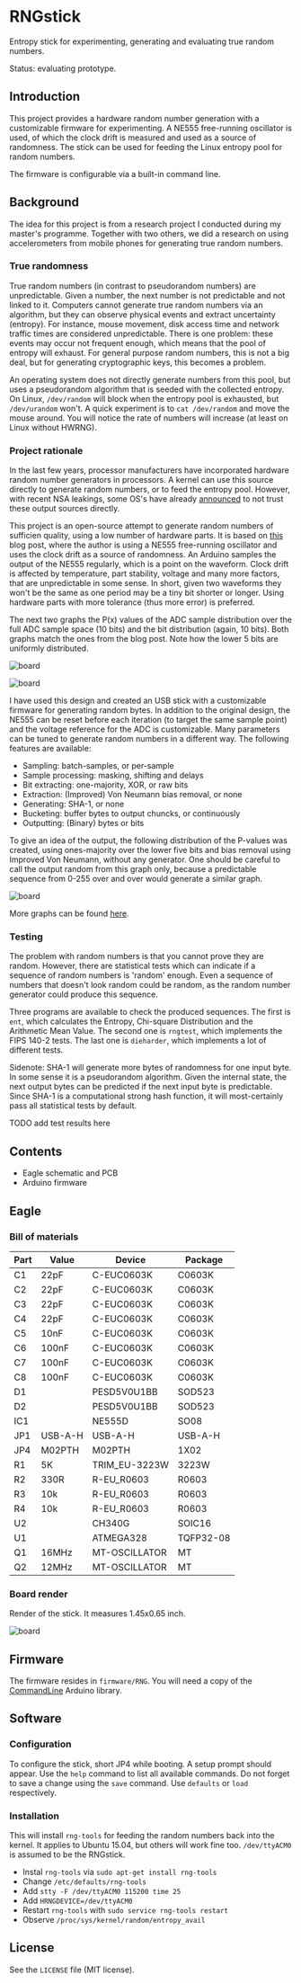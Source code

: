 # RNGstick
Entropy stick for experimenting, generating and evaluating true random numbers.

Status: evaluating prototype.

## Introduction
This project provides a hardware random number generation with a customizable firmware for experimenting. A NE555 free-running oscillator is used, of which the clock drift is measured and used as a source of randomness. The stick can be used for feeding the Linux entropy pool for random numbers.

The firmware is configurable via a built-in command line.

## Background
The idea for this project is from a research project I conducted during my master's programme. Together with two others, we did a research on using accelerometers from mobile phones for generating true random numbers.

### True randomness
True random numbers (in contrast to pseudorandom numbers) are unpredictable. Given a number, the next number is not predictable and not linked to it. Computers cannot generate true random numbers via an algorithm, but they can observe physical events and extract uncertainty (entropy). For instance, mouse movement, disk access time and network traffic times are considered unpredictable. There is one problem: these events may occur not frequent enough, which means that the pool of entropy will exhaust. For general purpose random numbers, this is not a big deal, but for generating cryptographic keys, this becomes a problem.

An operating system does not directly generate numbers from this pool, but uses a pseudorandom algorithm that is seeded with the collected entropy. On Linux, `/dev/random` will block when the entropy pool is exhausted, but `/dev/urandom` won't. A quick experiment is to `cat /dev/random` and move the mouse around. You will notice the rate of numbers will increase (at least on Linux without HWRNG).

### Project rationale
In the last few years, processor manufacturers have incorporated hardware random number generators in processors. A kernel can use this source directly to generate random numbers, or to feed the entropy pool. However, with recent NSA leakings, some OS's have already [announced](http://www.theregister.co.uk/2013/12/09/freebsd_abandoning_hardware_randomness/) to not trust these output sources directly.

This project is an open-source attempt to generate random numbers of sufficien quality, using a low number of hardware parts. It is based on [this](http://1474orchard.ca/projects/?x=entry:entry120926-185104) blog post, where the author is using a NE555 free-running oscillator and uses the clock drift as a source of randomness. An Arduino samples the output of the NE555 regularly, which is a point on the waveform. Clock drift is affected by temperature, part stability, voltage and many more factors, that are unpredictable in some sense. In short, given two waveforms they won't be the same as one period may be a tiny bit shorter or longer. Using hardware parts with more tolerance (thus more error) is preferred.

The next two graphs the P(x) values of the ADC sample distribution over the full ADC sample space (10 bits) and the bit distribution (again, 10 bits). Both graphs match the ones from the blog post. Note how the lower 5 bits are uniformly distributed.

![board](https://raw.github.com/basilfx/RNGstick/master/docs/adc_10bit.png)

![board](https://raw.github.com/basilfx/RNGstick/master/docs/bit_distribution.png)

I have used this design and created an USB stick with a customizable firmware for generating random bytes. In addition to the original design, the NE555 can be reset before each iteration (to target the same sample point) and the voltage reference for the ADC is customizable. Many parameters can be tuned to generate random numbers in a different way. The following features are available:

* Sampling: batch-samples, or per-sample
* Sample processing: masking, shifting and delays
* Bit extracting: one-majority, XOR, or raw bits
* Extraction: (Improved) Von Neumann bias removal, or none
* Generating: SHA-1, or none
* Bucketing: buffer bytes to output chuncks, or continuously
* Outputting: (Binary) bytes or bits

To give an idea of the output, the following distribution of the P-values was created, using ones-majority over the lower five bits and bias removal using Improved Von Neumann, without any generator. One should be careful to call the output random from this graph only, because a predictable sequence from 0-255 over and over would generate a similar graph.

![board](https://raw.github.com/basilfx/RNGstick/master/docs/rng_out.png)

More graphs can be found [here](https://github.com/basilfx/RNGstick/blob/master/docs/Graphs.md).

### Testing
The problem with random numbers is that you cannot prove they are random. However, there are statistical tests which can indicate if a sequence of random numbers is 'random' enough. Even a sequence of numbers that doesn't look random could be random, as the random number generator could produce this sequence.

Three programs are available to check the produced sequences. The first is `ent`, which calculates the Entropy, Chi-square Distribution and the Arithmetic Mean Value. The second one is `rngtest`, which implements the FIPS 140-2 tests. The last one is `dieharder`, which implements a lot of different tests.

Sidenote: SHA-1 will generate more bytes of randomness for one input byte. In some sense it is a pseudorandom algorithm. Given the internal state, the next output bytes can be predicted if the next input byte is predictable. Since SHA-1 is a computational strong hash function, it will most-certainly pass all statistical tests by default.

TODO add test results here

## Contents
* Eagle schematic and PCB
* Arduino firmware

## Eagle

### Bill of materials
| Part      | Value         | Device                    | Package         |
|-----------|---------------|---------------------------|-----------------|
|   C1      |   22pF        |   C-EUC0603K              |   C0603K        |
|   C2      |   22pF        |   C-EUC0603K              |   C0603K        |
|   C3      |   22pF        |   C-EUC0603K              |   C0603K        |
|   C4      |   22pF        |   C-EUC0603K              |   C0603K        |
|   C5      |   10nF        |   C-EUC0603K              |   C0603K        |
|   C6      |   100nF       |   C-EUC0603K              |   C0603K        |
|   C7      |   100nF       |   C-EUC0603K              |   C0603K        |
|   C8      |   100nF       |   C-EUC0603K              |   C0603K        |
|   D1      |               |   PESD5V0U1BB             |   SOD523        |
|   D2      |               |   PESD5V0U1BB             |   SOD523        |
|   IC1     |               |   NE555D                  |   SO08          |
|   JP1     |   USB-A-H     |   USB-A-H                 |   USB-A-H       |
|   JP4     |   M02PTH      |   M02PTH                  |   1X02          |
|   R1      |   5K          |   TRIM_EU-3223W           |   3223W         |
|   R2      |   330R        |   R-EU_R0603              |   R0603         |
|   R3      |   10k         |   R-EU_R0603              |   R0603         |
|   R4      |   10k         |   R-EU_R0603              |   R0603         |
|   U2      |               |   CH340G                  |   SOIC16        |
|   U1      |               |   ATMEGA328               |   TQFP32-08     |
|   Q1      |   16MHz       |   MT-OSCILLATOR           |   MT            |
|   Q2      |   12MHz       |   MT-OSCILLATOR           |   MT            |

### Board render
Render of the stick. It measures 1.45x0.65 inch.

![board](https://raw.github.com/basilfx/RNGstick/master/docs/stick.png)

## Firmware
The firmware resides in `firmware/RNG`. You will need a copy of the [CommandLine](https://github.com/basilfx/Arduino-CommandLine) Arduino library.

## Software

### Configuration
To configure the stick, short JP4 while booting. A setup prompt should appear. Use the `help` command to list all available commands. Do not forget to save a change using the `save` command. Use `defaults` or `load` respectively.

### Installation
This will install `rng-tools` for feeding the random numbers back into the kernel. It applies to Ubuntu 15.04, but others will work fine too. `/dev/ttyACM0` is assumed to be the RNGstick.

* Instal `rng-tools` via `sudo apt-get install rng-tools`
* Change `/etc/defaults/rng-tools`
 * Add `stty -F /dev/ttyACM0 115200 time 25`
 * Add `HRNGDEVICE=/dev/ttyACM0`
* Restart `rng-tools` with `sudo service rng-tools restart`
* Observe `/proc/sys/kernel/random/entropy_avail`


## License
See the `LICENSE` file (MIT license).